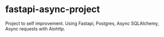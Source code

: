 # fastapi-async-project
Project to self improvement. Using Fastapi, Postgres, Async SQLAlchemy, Async requests with Aiohttp.
